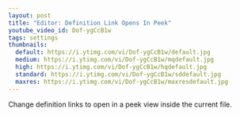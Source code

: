 ```yaml
---
layout: post
title: "Editor: Definition Link Opens In Peek"
youtube_video_id: Dof-ygCcB1w
tags: settings
thumbnails:
  default: https://i.ytimg.com/vi/Dof-ygCcB1w/default.jpg
  medium: https://i.ytimg.com/vi/Dof-ygCcB1w/mqdefault.jpg
  high: https://i.ytimg.com/vi/Dof-ygCcB1w/hqdefault.jpg
  standard: https://i.ytimg.com/vi/Dof-ygCcB1w/sddefault.jpg
  maxres: https://i.ytimg.com/vi/Dof-ygCcB1w/maxresdefault.jpg
---
```


Change definition links to open in a peek view inside the current file.
